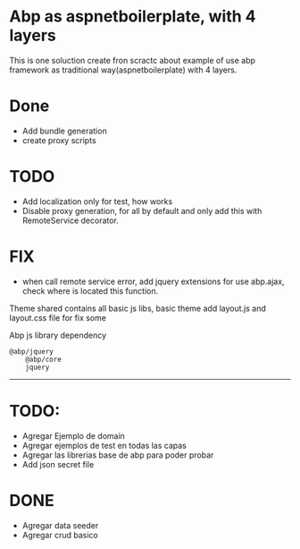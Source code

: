# Abp as aspnetboilerplate, with 4 layers

This is one soluction create fron scractc about example of use abp framework as traditional way(aspnetboilerplate) with 4 layers.



# Done
- Add bundle generation
- create proxy scripts

# TODO
- Add localization only for test, how works
- Disable proxy generation, for all by default and only add this with RemoteService decorator.

# FIX 
- when call remote service error, add jquery extensions for use abp.ajax, check where is located this function.




Theme shared contains all basic js libs, basic theme add layout.js and layout.css file for fix some


Abp js library dependency 

    @abp/jquery
        @abp/core
        jquery


---


<!-- 
### Ejemplo de agregar basic bundling and minify.

En este post se muestra como agregar, el bundling/minify, cuando se desarrolla en web, generalmente se tiene varios js y css, los cuales se consumiran desde el navegador del cliente. tener varios js y css puede ralentizar la carga del sitio web, en el mundo de node js se puede usar webpack o paquetes para juntar y minificar todos los archivocs css y js para que la carga de la pagina sea mas rapida.

En asp net puede que algunos no quieran saber de node js o las cosas que implica eso o ahorrarse tocar node, en abp existe el modulo AbpAspNetCoreMvcUiBundlingModule al cual sirve para poder minificar los js y css , cuando estamos en un entorno de desarrollo este paquete agregara los js y css tal cual se agregaria de la manera tradicional, en caso se quiera debugear(depurar), pero en produccion minifica los css y js en un solo archivo bundle para que la carga de la pagina sea mas rapida. Y podemos olvidarnos de usar node js.


Pasos 
- Instala el paquete  en el proyecto web, se grega el modulo, depends on.
- se agrega el add tag helpers en el view imports, para poder usar el nuevo tag helper o etiqueta, este tage helper nos trae nuevas etiquetas como, <abp-script-bundle> ,<abp-script>, para javascript <abp-style-bundle>,<abp-style> para css
- finalmente haces uso de ello.



```html
<abp-script-bundle name="ScriptBundle">
    <abp-script src="/lib/jquery/dist/jquery.min.js"></abp-script>
    <abp-script src="/lib/bootstrap/dist/js/bootstrap.bundle.min.js"></abp-script>
    <abp-script type="@(typeof(CoreScriptContributor))"></abp-script>
    <abp-script src="/js/site.js"></abp-script>
</abp-script-bundle>

```


``` html
<abp-style-bundle name="StylesBundle">
    <abp-style src="/lib/bootstrap/dist/css/bootstrap.min.css" />
    <abp-style src="/css/site.css" />
    <abp-style type="@(typeof(CoreStyleContributor))"></abp-style>
</abp-style-bundle>
``` -->

# TODO:

- Agregar Ejemplo de domain
- Agregar ejemplos de test en todas las capas
- Agregar las librerias base de abp para poder probar
- Add json secret file


# DONE
- Agregar data seeder
- Agregar crud basico
